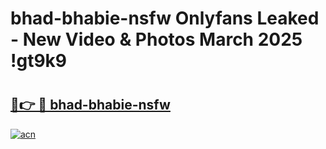 # bhad-bhabie-nsfw Onlyfans Leaked - New Video & Photos March 2025 !gt9k9

# <h2><a href="https://aaquiz.iuczelnia.edu.pl?title=bhad-bhabie-nsfw&ref=gt9k9">🔗👉 🔴 bhad-bhabie-nsfw</a></h2>

[![acn](https://github.com/user-attachments/assets/0f9c940e-d8b0-45ae-aac7-cd30a18b3e1c)](https://aaquiz.iuczelnia.edu.pl?title=bhad-bhabie-nsfw&ref=gt9k9)


